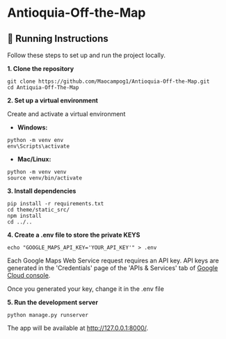 # Antioquia-Off-the-Map

## 🚀 Running Instructions

Follow these steps to set up and run the project locally.

**1. Clone the repository**

```
git clone https://github.com/Maocampog1/Antioquia-Off-the-Map.git
cd Antiquia-Off-The-Map
```

**2. Set up a virtual environment**

Create and activate a virtual environment

- **Windows:**

```
python -m venv env
env\Scripts\activate
```

- **Mac/Linux:**

```
python -m venv venv
source venv/bin/activate
```

**3. Install dependencies**

```
pip install -r requirements.txt
cd theme/static_src/
npm install
cd ../..
```

**4. Create a .env file to store the private KEYS**
```
echo "GOOGLE_MAPS_API_KEY='YOUR_API_KEY'" > .env
```

Each Google Maps Web Service request requires an API key. API keys
are generated in the 'Credentials' page of the 'APIs & Services' tab of [Google Cloud console](https://console.cloud.google.com/apis/credentials).

Once you generated your key, change it in the .env file

**5. Run the development server**

```
python manage.py runserver
```

The app will be available at http://127.0.0.1:8000/.
